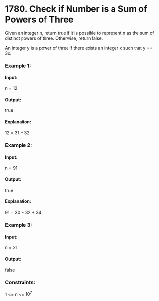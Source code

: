 # 1780. Check if Number is a Sum of Powers of Three
Given an integer n, return true if it is possible to represent n as the sum of distinct powers of three. Otherwise, return false.

An integer y is a power of three if there exists an integer x such that y == 3x.

### Example 1:
#### Input: 
n = 12
#### Output:
true
#### Explanation:
12 = 31 + 32

### Example 2:
#### Input:
n = 91
#### Output:
true
#### Explanation:
91 = 30 + 32 + 34

### Example 3:
#### Input: 
n = 21
#### Output:
false
 
### Constraints:
1 <= n <= $`10^7`$
